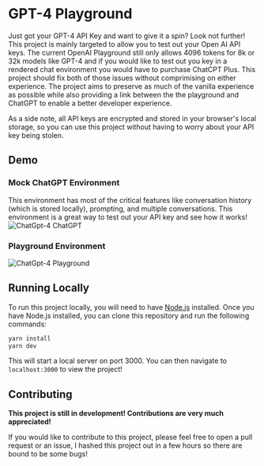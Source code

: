 # GPT-4 Playground

Just got your GPT-4 API Key and want to give it a spin? Look not further! This project is mainly targeted to allow you to test out your Open AI API keys. The current OpenAI Playground still only allows 4096 tokens for 8k or 32k models like GPT-4 and if you would like to test out you key in a rendered chat environment you would have to purchase ChatCPT Plus. This project should fix both of those issues without comprimising on either experience. The project aims to preserve as much of the vanilla experience as possible while also providing a link between the the playground and ChatGPT to enable a better developer experience.

As a side note, all API keys are encrypted and stored in your browser's local storage, so you can use this project without having to worry about your API key being stolen.

## Demo

### Mock ChatGPT Environment
This environment has most of the critical features like conversation history (which is stored locally), prompting, and multiple conversations. This environment is a great way to test out your API key and see how it works!
![ChatGpt-4 ChatGPT](https://i.imgur.com/DfTbV9d.png)

### Playground Environment
![ChatGpt-4 Playground](https://i.imgur.com/DS6NPH2.png)

## Running Locally
To run this project locally, you will need to have [Node.js](https://nodejs.org/en/) installed. Once you have Node.js installed, you can clone this repository and run the following commands:

```bash
yarn install
yarn dev
```

This will start a local server on port 3000. You can then navigate to `localhost:3000` to view the project!

## Contributing

**This project is still in development! Contributions are very much appreciated!**

If you would like to contribute to this project, please feel free to open a pull request or an issue, I hashed this project out in a few hours so there are bound to be some bugs!

